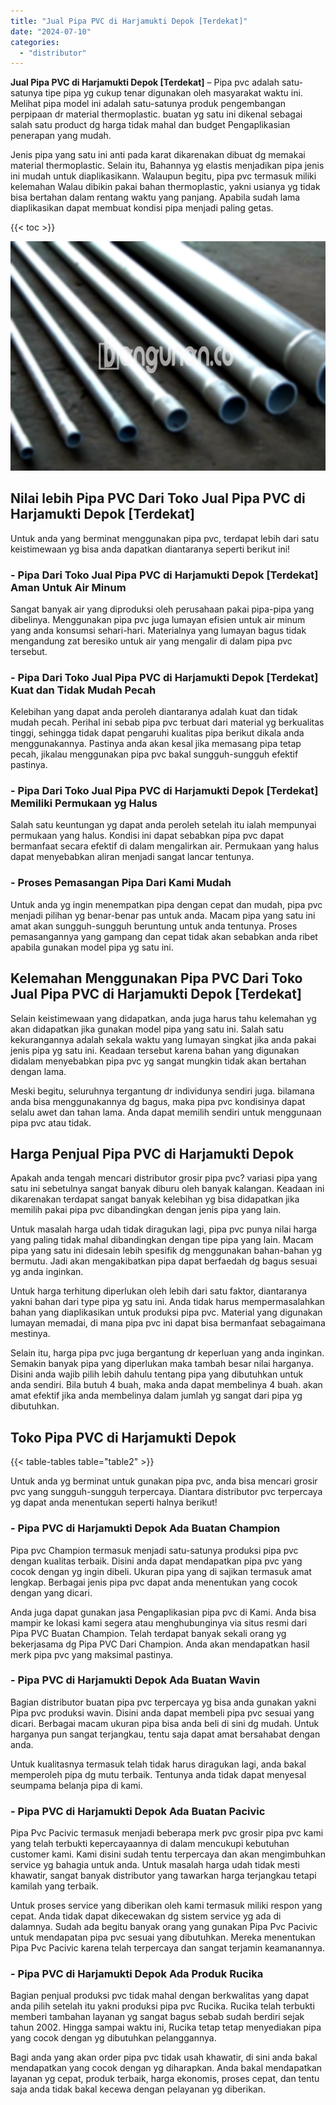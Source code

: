 ```yaml
---
title: "Jual Pipa PVC di Harjamukti Depok [Terdekat]"
date: "2024-07-10"
categories: 
  - "distributor"
---
```


**Jual Pipa PVC di Harjamukti Depok \[Terdekat\]** – Pipa pvc adalah satu-satunya tipe pipa yg cukup tenar digunakan oleh masyarakat waktu ini. Melihat pipa model ini adalah satu-satunya produk pengembangan perpipaan dr material thermoplastic. buatan yg satu ini dikenal sebagai salah satu product dg harga tidak mahal dan budget Pengaplikasian penerapan yang mudah.

Jenis pipa yang satu ini anti pada karat dikarenakan dibuat dg memakai material thermoplastic. Selain itu, Bahannya yg elastis menjadikan pipa jenis ini mudah untuk diaplikasikann. Walaupun begitu, pipa pvc termasuk miliki kelemahan Walau dibikin pakai bahan thermoplastic, yakni usianya yg tidak bisa bertahan dalam rentang waktu yang panjang. Apabila sudah lama diaplikasikan dapat membuat kondisi pipa menjadi paling getas.

{{< toc >}}

![Jual Pipa PVC di Harjamukti Depok [Terdekat]](/images/jaul-pipa-pvc-21.png)

## Nilai lebih Pipa PVC Dari Toko Jual Pipa PVC di Harjamukti Depok \[Terdekat\]

Untuk anda yang berminat menggunakan pipa pvc, terdapat lebih dari satu keistimewaan yg bisa anda dapatkan diantaranya seperti berikut ini!

### \- Pipa Dari Toko Jual Pipa PVC di Harjamukti Depok \[Terdekat\] Aman Untuk Air Minum

Sangat banyak air yang diproduksi oleh perusahaan pakai pipa-pipa yang dibelinya. Menggunakan pipa pvc juga lumayan efisien untuk air minum yang anda konsumsi sehari-hari. Materialnya yang lumayan bagus tidak mengandung zat beresiko untuk air yang mengalir di dalam pipa pvc tersebut.

### \- Pipa Dari Toko Jual Pipa PVC di Harjamukti Depok \[Terdekat\] Kuat dan Tidak Mudah Pecah

Kelebihan yang dapat anda peroleh diantaranya adalah kuat dan tidak mudah pecah. Perihal ini sebab pipa pvc terbuat dari material yg berkualitas tinggi, sehingga tidak dapat pengaruhi kualitas pipa berikut dikala anda menggunakannya. Pastinya anda akan kesal jika memasang pipa tetap pecah, jikalau menggunakan pipa pvc bakal sungguh-sungguh efektif pastinya.

### \- Pipa Dari Toko Jual Pipa PVC di Harjamukti Depok \[Terdekat\] Memiliki Permukaan yg Halus

Salah satu keuntungan yg dapat anda peroleh setelah itu ialah mempunyai permukaan yang halus. Kondisi ini dapat sebabkan pipa pvc dapat bermanfaat secara efektif di dalam mengalirkan air. Permukaan yang halus dapat menyebabkan aliran menjadi sangat lancar tentunya.

### \- Proses Pemasangan Pipa Dari Kami Mudah

Untuk anda yg ingin menempatkan pipa dengan cepat dan mudah, pipa pvc menjadi pilihan yg benar-benar pas untuk anda. Macam pipa yang satu ini amat akan sungguh-sungguh beruntung untuk anda tentunya. Proses pemasangannya yang gampang dan cepat tidak akan sebabkan anda ribet apabila gunakan model pipa yg satu ini.

## Kelemahan Menggunakan Pipa PVC Dari Toko Jual Pipa PVC di Harjamukti Depok \[Terdekat\]

Selain keistimewaan yang didapatkan, anda juga harus tahu kelemahan yg akan didapatkan jika gunakan model pipa yang satu ini. Salah satu kekurangannya adalah sekala waktu yang lumayan singkat jika anda pakai jenis pipa yg satu ini. Keadaan tersebut karena bahan yang digunakan didalam menyebabkan pipa pvc yg sangat mungkin tidak akan bertahan dengan lama.

Meski begitu, seluruhnya tergantung dr individunya sendiri juga. bilamana anda bisa menggunakannya dg bagus, maka pipa pvc kondisinya dapat selalu awet dan tahan lama. Anda dapat memilih sendiri untuk menggunaan pipa pvc atau tidak.

## Harga Penjual Pipa PVC di Harjamukti Depok

Apakah anda tengah mencari distributor grosir pipa pvc? variasi pipa yang satu ini sebetulnya sangat banyak diburu oleh banyak kalangan. Keadaan ini dikarenakan terdapat sangat banyak kelebihan yg bisa didapatkan jika memilih pakai pipa pvc dibandingkan dengan jenis pipa yang lain.

Untuk masalah harga udah tidak diragukan lagi, pipa pvc punya nilai harga yang paling tidak mahal dibandingkan dengan tipe pipa yang lain. Macam pipa yang satu ini didesain lebih spesifik dg menggunakan bahan-bahan yg bermutu. Jadi akan mengakibatkan pipa dapat berfaedah dg bagus sesuai yg anda inginkan.

Untuk harga terhitung diperlukan oleh lebih dari satu faktor, diantaranya yakni bahan dari type pipa yg satu ini. Anda tidak harus mempermasalahkan bahan yang diaplikasikan untuk produksi pipa pvc. Material yang digunakan lumayan memadai, di mana pipa pvc ini dapat bisa bermanfaat sebagaimana mestinya.

Selain itu, harga pipa pvc juga bergantung dr keperluan yang anda inginkan. Semakin banyak pipa yang diperlukan maka tambah besar nilai harganya. Disini anda wajib pilih lebih dahulu tentang pipa yang dibutuhkan untuk anda sendiri. Bila butuh 4 buah, maka anda dapat membelinya 4 buah. akan amat efektif jika anda membelinya dalam jumlah yg sangat dari pipa yg dibutuhkan.

## Toko Pipa PVC di Harjamukti Depok

{{< table-tables table="table2" >}}

Untuk anda yg berminat untuk gunakan pipa pvc, anda bisa mencari grosir pvc yang sungguh-sungguh terpercaya. Diantara distributor pvc terpercaya yg dapat anda menentukan seperti halnya berikut!

### \- Pipa PVC di Harjamukti Depok Ada Buatan Champion

Pipa pvc Champion termasuk menjadi satu-satunya produksi pipa pvc dengan kualitas terbaik. Disini anda dapat mendapatkan pipa pvc yang cocok dengan yg ingin dibeli. Ukuran pipa yang di sajikan termasuk amat lengkap. Berbagai jenis pipa pvc dapat anda menentukan yang cocok dengan yang dicari.

Anda juga dapat gunakan jasa Pengaplikasian pipa pvc di Kami. Anda bisa mampir ke lokasi kami segera atau menghubunginya via situs resmi dari Pipa PVC Buatan Champion. Telah terdapat banyak sekali orang yg bekerjasama dg Pipa PVC Dari Champion. Anda akan mendapatkan hasil merk pipa pvc yang maksimal pastinya.

### \- Pipa PVC di Harjamukti Depok Ada Buatan Wavin

Bagian distributor buatan pipa pvc terpercaya yg bisa anda gunakan yakni Pipa pvc produksi wavin. Disini anda dapat membeli pipa pvc sesuai yang dicari. Berbagai macam ukuran pipa bisa anda beli di sini dg mudah. Untuk harganya pun sangat terjangkau, tentu saja dapat amat bersahabat dengan anda.

Untuk kualitasnya termasuk telah tidak harus diragukan lagi, anda bakal memperoleh pipa dg mutu terbaik. Tentunya anda tidak dapat menyesal seumpama belanja pipa di kami.

### \- Pipa PVC di Harjamukti Depok Ada Buatan Pacivic

Pipa Pvc Pacivic termasuk menjadi beberapa merk pvc grosir pipa pvc kami yang telah terbukti kepercayaannya di dalam mencukupi kebutuhan customer kami. Kami disini sudah tentu terpercaya dan akan mengimbuhkan service yg bahagia untuk anda. Untuk masalah harga udah tidak mesti khawatir, sangat banyak distributor yang tawarkan harga terjangkau tetapi kamilah yang terbaik.

Untuk proses service yang diberikan oleh kami termasuk miliki respon yang cepat. Anda tidak dapat dikecewakan dg sistem service yg ada di dalamnya. Sudah ada begitu banyak orang yang gunakan Pipa Pvc Pacivic untuk mendapatan pipa pvc sesuai yang dibutuhkan. Mereka menentukan Pipa Pvc Pacivic karena telah terpercaya dan sangat terjamin keamanannya.

### \- Pipa PVC di Harjamukti Depok Ada Produk Rucika

Bagian penjual produksi pvc tidak mahal dengan berkwalitas yang dapat anda pilih setelah itu yakni produksi pipa pvc Rucika. Rucika telah terbukti memberi tambahan layanan yg sangat bagus sebab sudah berdiri sejak tahun 2002. Hingga sampai waktu ini, Rucika tetap tetap menyediakan pipa yang cocok dengan yg dibutuhkan pelanggannya.

Bagi anda yang akan order pipa pvc tidak usah khawatir, di sini anda bakal mendapatkan yang cocok dengan yg diharapkan. Anda bakal mendapatkan layanan yg cepat, produk terbaik, harga ekonomis, proses cepat, dan tentu saja anda tidak bakal kecewa dengan pelayanan yg diberikan.
